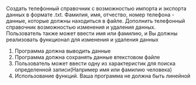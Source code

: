 Создать телефонный справочник с возможностью импорта и экспорта данных в формате .txt. Фамилия, имя, отчество, номер телефона - данные, которые должны находиться в файле.
Дополнить телефонный справочник возможностью изменения и удаления данных. Пользователь также может ввести имя или фамилию, и Вы должны реализовать функционал для изменения и удаления данных
1. Программа должна выводить данные
2. Программа должна сохранять данные втекстовом файле
3. Пользователь может ввести одну из характеристик для поиска определенной записи(Например имя или фамилию человека)
4. Использование функций. Ваша программа не должна быть линейной
